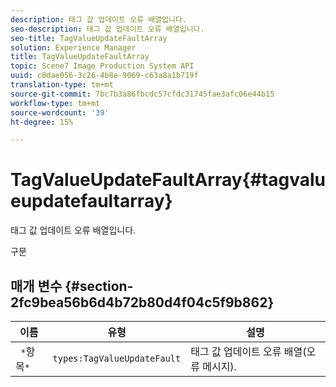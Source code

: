 ```yaml
---
description: 태그 값 업데이트 오류 배열입니다.
seo-description: 태그 값 업데이트 오류 배열입니다.
seo-title: TagValueUpdateFaultArray
solution: Experience Manager
title: TagValueUpdateFaultArray
topic: Scene7 Image Production System API
uuid: c0dae056-3c26-4b8e-9069-c63a8a1b719f
translation-type: tm+mt
source-git-commit: 7bc7b3a86fbcdc57cfdc31745fae3afc06e44b15
workflow-type: tm+mt
source-wordcount: '39'
ht-degree: 15%

---
```



# TagValueUpdateFaultArray{#tagvalueupdatefaultarray}

태그 값 업데이트 오류 배열입니다.

구문

## 매개 변수 {#section-2fc9bea56b6d4b72b80d4f04c5f9b862}

| 이름 | 유형 | 설명 |
|---|---|---|
| ` *`항목`*` | `types:TagValueUpdateFault` | 태그 값 업데이트 오류 배열(오류 메시지). |

